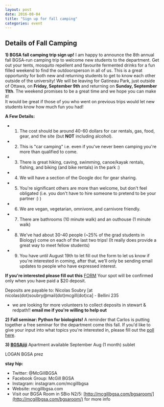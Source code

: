 ```yaml
---
layout: post
date: 2016-08-04
title: "Sign up for fall camping"
categories: event
---
```


## Details of Fall Camping 


**1) BGSA fall camping trip sign up!**
I am happy to announce the 8th annual fall BGSA-run camping trip to welcome new students to the department. Get out your tents, mosquito repellent and favourite fermented drinks for a fun filled weekend to find the outdoorsperson in all of us. This is a great opportunity for both new and returning students to get to know each other outside of the university!
We will be leaving for Gatineau Park, just outside of Ottawa, on **Friday, September 9th** and returning on **Sunday, September 11th**.
The weekend promises to be a great time and we hope you can make it!  
It would be great if those of you who went on previous trips would let new students know how much fun you had!

**A Few Details:**
 - 1) The cost should be around 40-60 dollars for car rentals, gas, food, gear, and the site (but __NOT__ including alcohol).
 - 2) This is "car camping" i.e. even if you've never been camping you're more than qualified to come.
 - 3) There is great hiking, caving, swimming, canoe/kayak rentals, fishing, and biking (and bike rentals) in the park :) 
 - 4) We will have a section of the Google doc for gear sharing.
 - 5) You're significant others are more than welcome, but don't feel obligated (i.e. you don't have to hire someone to pretend to be your partner :) )
 - 6) We are vegan, vegetarian, omnivore, and carnivore friendly.
 - 7) There are bathrooms (10 minute walk) and an outhouse (1 minute walk)
 - 8) We've had about 30-40 people (~25% of the grad students in Biology) come on each of the last two trips! (It really does provide a great way to meet fellow students)
 - 9) You have until August 19th to let fill out the form to let us know if you're interested in coming, after that, we'll only be sending email updates to people who have expressed interest.

**If you're interested please fill out this** [FORM](https://docs.google.com/spreadsheets/d/1Z8j3PWw7lzWRpB2UXkFKi31QMAx_N1H-bpgoEUK9Qn4/edit#gid=376407941)
Your spot will be confirmed only when you have paid a $20 deposit.

Deposits are payable to: Nicolas Soubry [at nicolas(dot)soubry@mail(dot)mcgill(dot)ca] - Bellini 235
- we are looking for more volunteers to collect deposits in stewart & redpath!!  __email me if you're willing to help out__


**2) Fall seminar: Python for biologists!**
A reminder that Carlos is putting together a free seminar for the department come this fall.  If you'd like to give your input into what topics you're interested in, please fill out the [poll here](https://docs.google.com/forms/d/e/1FAIpQLSeG3CCq-8MItIFiLgNUQMU6KgT9pzvlFONz5GEvYUde3loZPQ/viewform?c=0&w=1).

**3) [BGSAjiji](https://docs.google.com/spreadsheets/d/1s9BcBibvzUni4RXZ90X5_LQtxD_19S6mxys_-VmQ1CM/edit?pli=1#gid=0)**
     Apartment available September
     Aug (1 month) sublet

LOGAN
BGSA prez

__stay hip:__

 - Twitter: @McGillBGSA
 - Facebook Group: McGill BGSA
 - Instagram: instagram.com/mcgillbgsa 
 - Website: mcgillbgsa.com
 - Visit our BGSA Room in SBio N2/5: [http://mcgillbgsa.com/bgsaroom/](http://mcgillbgsa.com/bgsaroom/) for more info
 
